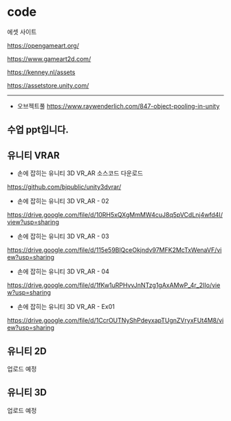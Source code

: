 # code

에셋 사이트

https://opengameart.org/

https://www.gameart2d.com/

https://kenney.nl/assets

https://assetstore.unity.com/

------------------------------------------------
- 오브젝트풀
https://www.raywenderlich.com/847-object-pooling-in-unity


수업 ppt입니다.
------------------------------------------------

유니티 VRAR
------------------------------------------------
- 손에 잡히는 유니티 3D VR_AR 소스코드 다운로드

https://github.com/bjpublic/unity3dvrar/

- 손에 잡히는 유니티 3D VR_AR - 02

https://drive.google.com/file/d/10RH5xQXgMmMW4cuJ8q5pVCdLnj4wfd4I/view?usp=sharing

- 손에 잡히는 유니티 3D VR_AR - 03

https://drive.google.com/file/d/115e59BlQceOkjndv97MFK2McTxWenaVF/view?usp=sharing

- 손에 잡히는 유니티 3D VR_AR - 04

https://drive.google.com/file/d/1fKw1uRPHvvJnNTzg1gAxAMwP_4r_2IIo/view?usp=sharing

- 손에 잡히는 유니티 3D VR_AR - Ex01

https://drive.google.com/file/d/1CcrOUTNyShPdeyxapTUgnZVryxFUt4M8/view?usp=sharing

유니티 2D
------------------------------------------------
업로드 예정

유니티 3D
------------------------------------------------
업로드 예정
